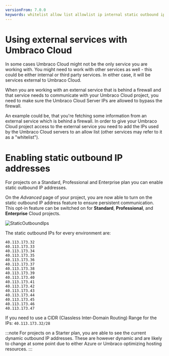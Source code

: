 ```yaml
---
versionFrom: 7.0.0
keywords: whitelist allow list allowlist ip internal static outbound ips
---
```


# Using external services with Umbraco Cloud

In some cases Umbraco Cloud might not be the only service you are working with. You might need to work with other services as well - this could be either internal or third party services. In either case, it will be services external to Umbraco Cloud.

When you are working with an external service that is behind a firewall and that service needs to communicate with your Umbraco Cloud project, you need to make sure the Umbraco Cloud Server IPs are allowed to bypass the firewall.

An example could be, that you're fetching some information from an external service which is behind a firewall. In order to give your Umbraco Cloud project access to the external service you need to add the IPs used by the Umbraco Cloud servers to an allow list (other services may refer to it as a "whitelist").

# Enabling static outbound IP addresses
For projects on a Standard, Professional and Enterprise plan you can enable static outbound IP addresses.

On the _Advanced_ page of your project, you are now able to turn on the static outbound IP address feature to ensure persistent communication. This opt-in feature can be switched on for **Standard**, **Professional**, and **Enterprise** Cloud projects.

![StaticOutboundIps](https://user-images.githubusercontent.com/93588665/158338313-c433c994-71a5-40f5-a947-4947df23a0cf.gif)

The static outbound IPs for every environment are:
```
40.113.173.32
40.113.173.33
40.113.173.34
40.113.173.35
40.113.173.36
40.113.173.37
40.113.173.38
40.113.173.39
40.113.173.40
40.113.173.41
40.113.173.42
40.113.173.43
40.113.173.44
40.113.173.45
40.113.173.46
40.113.173.47
```
If you need to use a CIDR (Classless Inter-Domain Routing) Range for the IPs: `40.113.173.32/28`

:::note
For projects on a Starter plan, you are able to see the current dynamic outbound IP addresses. These are however dynamic and are likely to change at some point due to either Azure or Umbraco optimizing hosting resources.
:::

